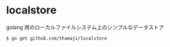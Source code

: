localstore
====

golang 用のローカルファイルシステム上のシンプルなデータストア

```
$ go get github.com/thamaji/localstore
```
